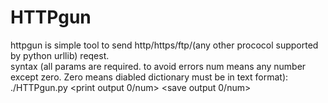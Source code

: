 # HTTPgun
httpgun is simple tool to send http/https/ftp/(any other prococol supported by python urllib) reqest.<br>
syntax (all params are required. to avoid errors num means any number except zero. Zero means diabled dictionary must be in text format):<br>
./HTTPgun.py <first part of url> <end of url> <dictionary file> <output file> <print output 0/num> <save output 0/num> <skip last part of url>
